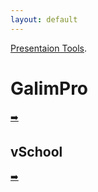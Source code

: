 ```yaml
---
layout: default
---
```

[Presentaion Tools](./another-page.html).
# GalimPro
[➡️](https://pro.galim.org.il/)
## vSchool
[➡️](https://my.edu.gov.il/home)

